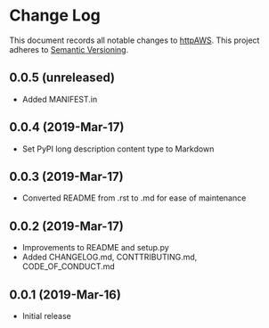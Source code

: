 
# Change Log

This document records all notable changes to [httpAWS](https://github.com/http-aws/http-aws).
This project adheres to [Semantic Versioning](http://semver.org/).

## 0.0.5 (unreleased)
* Added MANIFEST.in

## 0.0.4 (2019-Mar-17)
* Set PyPI long description content type to Markdown

## 0.0.3 (2019-Mar-17)
* Converted README from .rst to .md for ease of maintenance

## 0.0.2 (2019-Mar-17)
* Improvements to README and setup.py
* Added CHANGELOG.md, CONTTRIBUTING.md, CODE_OF_CONDUCT.md

## 0.0.1 (2019-Mar-16)
* Initial release
